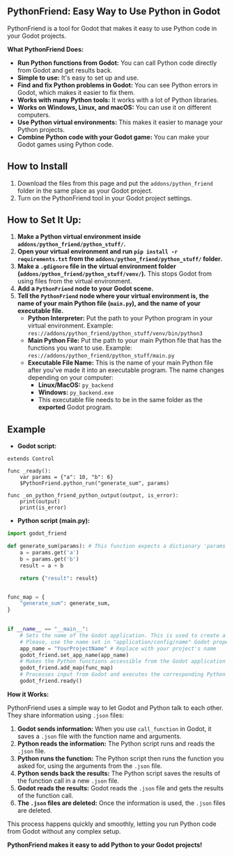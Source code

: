 ## PythonFriend: Easy Way to Use Python in Godot

PythonFriend is a tool for Godot that makes it easy to use Python code in your Godot projects. 

**What PythonFriend Does:**

- **Run Python functions from Godot:**  You can call Python code directly from Godot and get results back.
- **Simple to use:** It's easy to set up and use.
- **Find and fix Python problems in Godot:** You can see Python errors in Godot, which makes it easier to fix them.
- **Works with many Python tools:** It works with a lot of Python libraries.
- **Works on Windows, Linux, and macOS:** You can use it on different computers.
- **Use Python virtual environments:** This makes it easier to manage your Python projects.
- **Combine Python code with your Godot game:**  You can make your Godot games using Python code.

## How to Install

1. Download the files from this page and put the `addons/python_friend` folder in the same place as your Godot project.
2. Turn on the PythonFriend tool in your Godot project settings.

## How to Set It Up:

1. **Make a Python virtual environment inside `addons/python_friend/python_stuff/`.** 
2. **Open your virtual environment and run `pip install -r requirements.txt` from the `addons/python_friend/python_stuff/` folder.** 
3. **Make a `.gdignore` file in the virtual environment folder (`addons/python_friend/python_stuff/venv/`).** This stops Godot from using files from the virtual environment.
4. **Add a `PythonFriend` node to your Godot scene.**
5. **Tell the `PythonFriend` node where your virtual environment is, the name of your main Python file (`main.py`), and the name of your executable file.**
    - **Python Interpreter:**  Put the path to your Python program in your virtual environment. Example: `res://addons/python_friend/python_stuff/venv/bin/python3`
    - **Main Python File:** Put the path to your main Python file that has the functions you want to use. Example: `res://addons/python_friend/python_stuff/main.py`
    - **Executable File Name:** This is the name of your main Python file after you've made it into an executable program. The name changes depending on your computer:
        - **Linux/MacOS:** `py_backend`
        - **Windows:** `py_backend.exe`
        - This executable file needs to be in the same folder as the **exported** Godot program.


## Example


- **Godot script:**

```gdscript
extends Control

func _ready():
	var params = {"a": 10, "b": 6}
	$PythonFriend.python_run("generate_sum", params)

func _on_python_friend_python_output(output, is_error):
	print(output)
	print(is_error)
```


- **Python script (main.py):**

```python
import godot_friend

def generate_sum(params): # This function expects a dictionary 'params' containing 'a' and 'b' keys.
	a = params.get('a')
	b = params.get('b')
	result = a + b

	return {"result": result}


func_map = {
	"generate_sum": generate_sum,
}
	

if __name__ == "__main__":
	# Sets the name of the Godot application. This is used to create a directory for communication data within 'godot/app_userdata/<app_name>'.
	# Please, use the name set in "application/config/name" Godot property (or in project config --> Application --> Name)
	app_name = "YourProjectName" # Replace with your project's name
	godot_friend.set_app_name(app_name)
	# Makes the Python functions accessible from the Godot application by name.
	godot_friend.add_map(func_map) 
	# Processes input from Godot and executes the corresponding Python function.
	godot_friend.ready()
```

**How it Works:**

PythonFriend uses a simple way to let Godot and Python talk to each other.  They share information using `.json` files:

1. **Godot sends information:** When you use `call_function` in Godot, it saves a `.json` file with the function name and arguments.
2. **Python reads the information:** The Python script runs and reads the `.json` file.
3. **Python runs the function:** The Python script then runs the function you asked for, using the arguments from the `.json` file.
4. **Python sends back the results:** The Python script saves the results of the function call in a new `.json` file.
5. **Godot reads the results:** Godot reads the `.json` file and gets the results of the function call.
6. **The `.json` files are deleted:** Once the information is used, the `.json` files are deleted.

This process happens quickly and smoothly, letting you run Python code from Godot without any complex setup. 

**PythonFriend makes it easy to add Python to your Godot projects!** 



